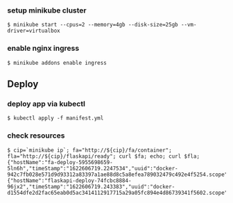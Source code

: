 ### setup minikube cluster
`$ minikube start --cpus=2 --memory=4gb --disk-size=25gb --vm-driver=virtualbox`
### enable nginx ingress
`$ minikube addons enable ingress`
## Deploy
### deploy app via kubectl
`$ kubectl apply -f manifest.yml`
### check resources
```
$ cip=`minikube ip`; fa="http://${cip}/fa/container"; fla="http://${cip}/flaskapi/ready"; curl $fa; echo; curl $fla;
{"hostName":"fa-deploy-5955698659-5ln6h","timeStamp":"1622606719.2247534","uuid":"docker-942c7fb028e571d9d93312a83397a1ae88d8c5a8efea789032479c492e4f5254.scope"}
{"hostName":"flaskapi-deploy-74fcbc8884-96jx2","timeStamp":"1622606719.243383","uuid":"docker-d1554dfe2d2fac65eab0d5ac3414112917715a29a05fc894e4d86739341f5602.scope"}
```
